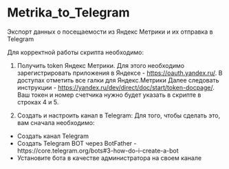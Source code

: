 # Metrika_to_Telegram
Экспорт данных о посещаемости из Яндекс Метрики и их отправка в Telegram

Для корректной работы скрипта необходимо:

1. Получить token Яндекс Метрики.
Для этого необходимо зарегистрировать приложения в Яндексе - https://oauth.yandex.ru/. В доступах отметить все галки для Яндекс.Метрики
Далее следовать инструкции - https://yandex.ru/dev/direct/doc/start/token-docpage/. Ваш токен и номер счетчика нужно будет указать в скрипте в строках 4 и 5.

2. Создать и настроить канал в Telegram:
Для того, чтобы сделать это, вам сначала необходимо:
<ul>
<li>Создать канал Telegram</li>
<li>Создать Telegram BOT через BotFather - https://core.telegram.org/bots#3-how-do-i-create-a-bot</li>
<li>Установите бота в качестве администратора на своем канале</li>
</ul>

